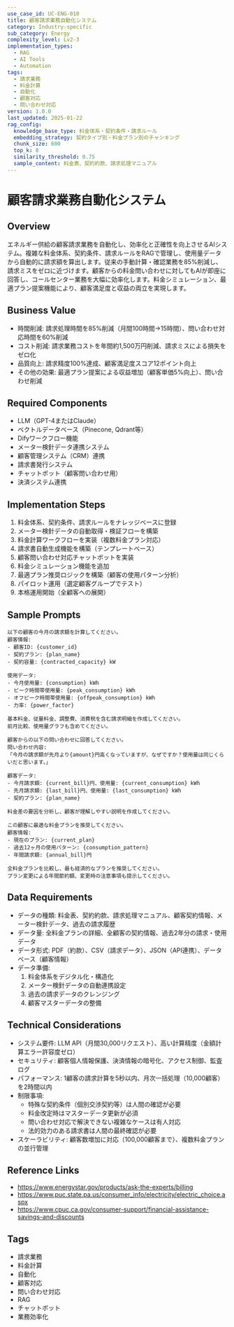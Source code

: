 ```yaml
---
use_case_id: UC-ENG-010
title: 顧客請求業務自動化システム
category: Industry-specific
sub_category: Energy
complexity_level: Lv2-3
implementation_types:
  - RAG
  - AI Tools
  - Automation
tags:
  - 請求業務
  - 料金計算
  - 自動化
  - 顧客対応
  - 問い合わせ対応
version: 1.0.0
last_updated: 2025-01-22
rag_config:
  knowledge_base_type: 料金体系・契約条件・請求ルール
  embedding_strategy: 契約タイプ別・料金プラン別のチャンキング
  chunk_size: 600
  top_k: 8
  similarity_threshold: 0.75
  sample_content: 料金表、契約約款、請求処理マニュアル
---
```


# 顧客請求業務自動化システム

## Overview

エネルギー供給の顧客請求業務を自動化し、効率化と正確性を向上させるAIシステム。複雑な料金体系、契約条件、請求ルールをRAGで管理し、使用量データから自動的に請求額を算出します。従来の手動計算・確認業務を85%削減し、請求ミスをゼロに近づけます。顧客からの料金問い合わせに対してもAIが即座に回答し、コールセンター業務を大幅に効率化します。料金シミュレーション、最適プラン提案機能により、顧客満足度と収益の両立を実現します。

## Business Value

- 時間削減: 請求処理時間を85%削減（月間100時間→15時間）、問い合わせ対応時間を60%削減
- コスト削減: 請求業務コストを年間約1,500万円削減、請求ミスによる損失をゼロ化
- 品質向上: 請求精度100%達成、顧客満足度スコア12ポイント向上
- その他の効果: 最適プラン提案による収益増加（顧客単価5%向上）、問い合わせ削減

## Required Components

- LLM（GPT-4またはClaude）
- ベクトルデータベース（Pinecone, Qdrant等）
- Difyワークフロー機能
- メーター検針データ連携システム
- 顧客管理システム（CRM）連携
- 請求書発行システム
- チャットボット（顧客問い合わせ用）
- 決済システム連携

## Implementation Steps

1. 料金体系、契約条件、請求ルールをナレッジベースに登録
2. メーター検針データの自動取得・検証フローを構築
3. 料金計算ワークフローを実装（複数料金プラン対応）
4. 請求書自動生成機能を構築（テンプレートベース）
5. 顧客問い合わせ対応チャットボットを実装
6. 料金シミュレーション機能を追加
7. 最適プラン推奨ロジックを構築（顧客の使用パターン分析）
8. パイロット運用（選定顧客グループでテスト）
9. 本格運用開始（全顧客への展開）

## Sample Prompts

```
以下の顧客の今月の請求額を計算してください。
顧客情報:
- 顧客ID: {customer_id}
- 契約プラン: {plan_name}
- 契約容量: {contracted_capacity} kW

使用データ:
- 今月使用量: {consumption} kWh
- ピーク時間帯使用量: {peak_consumption} kWh
- オフピーク時間帯使用量: {offpeak_consumption} kWh
- 力率: {power_factor}

基本料金、従量料金、調整費、消費税を含む請求明細を作成してください。
前月比較、使用量グラフも含めてください。
```

```
顧客からの以下の問い合わせに回答してください。
問い合わせ内容:
「今月の請求額が先月より{amount}円高くなっていますが、なぜですか？使用量は同じくらいだと思います。」

顧客データ:
- 今月請求額: {current_bill}円、使用量: {current_consumption} kWh
- 先月請求額: {last_bill}円、使用量: {last_consumption} kWh
- 契約プラン: {plan_name}

料金差の要因を分析し、顧客が理解しやすい説明を作成してください。
```

```
この顧客に最適な料金プランを推奨してください。
顧客情報:
- 現在のプラン: {current_plan}
- 過去12ヶ月の使用パターン: {consumption_pattern}
- 年間請求額: {annual_bill}円

全料金プランを比較し、最も経済的なプランを推奨してください。
プラン変更による年間節約額、変更時の注意事項も提示してください。
```

## Data Requirements

- データの種類: 料金表、契約約款、請求処理マニュアル、顧客契約情報、メーター検針データ、過去の請求履歴
- データ量: 全料金プランの詳細、全顧客の契約情報、過去2年分の請求・使用データ
- データ形式: PDF（約款）、CSV（請求データ）、JSON（API連携）、データベース（顧客情報）
- データ準備:
  1. 料金体系をデジタル化・構造化
  2. メーター検針データの自動連携設定
  3. 過去の請求データのクレンジング
  4. 顧客マスターデータの整備

## Technical Considerations

- システム要件: LLM API（月間30,000リクエスト）、高い計算精度（金額計算エラー許容度ゼロ）
- セキュリティ: 顧客個人情報保護、決済情報の暗号化、アクセス制御、監査ログ
- パフォーマンス: 1顧客の請求計算を5秒以内、月次一括処理（10,000顧客）を2時間以内
- 制限事項:
  - 特殊な契約条件（個別交渉契約等）は人間の確認が必要
  - 料金改定時はマスターデータ更新が必須
  - 問い合わせ対応で解決できない複雑なケースは有人対応
  - 法的効力のある請求書は人間の最終確認が必要
- スケーラビリティ: 顧客数増加に対応（100,000顧客まで）、複数料金プランの並行管理

## Reference Links

- https://www.energystar.gov/products/ask-the-experts/billing
- https://www.puc.state.pa.us/consumer_info/electricity/electric_choice.aspx
- https://www.cpuc.ca.gov/consumer-support/financial-assistance-savings-and-discounts

## Tags

- 請求業務
- 料金計算
- 自動化
- 顧客対応
- 問い合わせ対応
- RAG
- チャットボット
- 業務効率化
